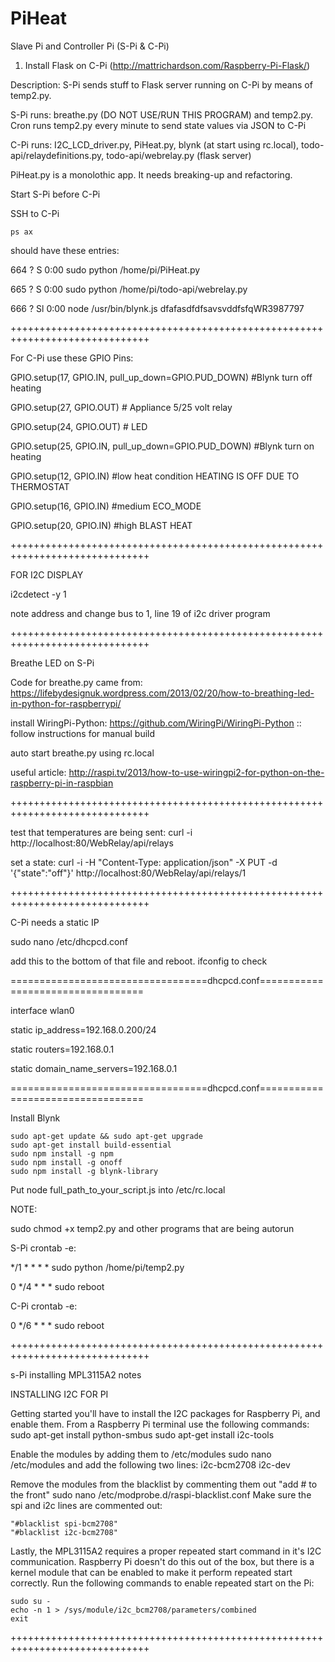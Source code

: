 # PiHeat
Slave Pi and Controller Pi (S-Pi & C-Pi)

1. Install Flask on C-Pi (http://mattrichardson.com/Raspberry-Pi-Flask/)

Description: S-Pi sends stuff to Flask server running on C-Pi by means of temp2.py.

S-Pi runs: breathe.py (DO NOT USE/RUN THIS PROGRAM) and temp2.py. Cron runs temp2.py every minute to send state values via JSON to C-Pi

C-Pi runs: I2C_LCD_driver.py, PiHeat.py, blynk (at start using rc.local), todo-api/relaydefinitions.py, todo-api/webrelay.py (flask server)

PiHeat.py is a monolothic app. It needs breaking-up and refactoring.

Start S-Pi before C-Pi

SSH to C-Pi

```
ps ax
```

should have these entries:

  664 ?        S      0:00 sudo python /home/pi/PiHeat.py
  
  665 ?        S      0:00 sudo python /home/pi/todo-api/webrelay.py
  
  666 ?        Sl     0:00 node /usr/bin/blynk.js dfafasdfdfsavsvddfsfqWR3987797

++++++++++++++++++++++++++++++++++++++++++++++++++++++++++++++++++++++++++++++

For C-Pi use these GPIO Pins:

GPIO.setup(17, GPIO.IN, pull_up_down=GPIO.PUD_DOWN) #Blynk turn off heating

GPIO.setup(27, GPIO.OUT) # Appliance 5/25 volt relay

GPIO.setup(24, GPIO.OUT) # LED

GPIO.setup(25, GPIO.IN, pull_up_down=GPIO.PUD_DOWN) #Blynk turn on heating

GPIO.setup(12, GPIO.IN) #low heat condition HEATING IS OFF DUE TO THERMOSTAT 

GPIO.setup(16, GPIO.IN) #medium ECO_MODE

GPIO.setup(20, GPIO.IN) #high BLAST HEAT

++++++++++++++++++++++++++++++++++++++++++++++++++++++++++++++++++++++++++++++

FOR I2C DISPLAY

i2cdetect -y 1

note address and change bus to 1, line 19 of i2c driver program

++++++++++++++++++++++++++++++++++++++++++++++++++++++++++++++++++++++++++++++
  
  Breathe LED on S-Pi
  
  Code for breathe.py came from: https://lifebydesignuk.wordpress.com/2013/02/20/how-to-breathing-led-in-python-for-raspberrypi/
  
  install WiringPi-Python: https://github.com/WiringPi/WiringPi-Python :: follow instructions for manual build
  
  auto start breathe.py using rc.local
  
  useful article: http://raspi.tv/2013/how-to-use-wiringpi2-for-python-on-the-raspberry-pi-in-raspbian
  
  
  ++++++++++++++++++++++++++++++++++++++++++++++++++++++++++++++++++++++++++++++
  
  test that temperatures are being sent: curl -i http://localhost:80/WebRelay/api/relays
  
  set a state: curl -i -H "Content-Type: application/json" -X PUT -d '{"state":"off"}' http://localhost:80/WebRelay/api/relays/1
  
  ++++++++++++++++++++++++++++++++++++++++++++++++++++++++++++++++++++++++++++++
  
  C-Pi needs a static IP
  
  sudo nano /etc/dhcpcd.conf
  
  add this to the bottom of that file and reboot. ifconfig to check
  
  ==================================dhcpcd.conf==================================
  
  interface wlan0
  
  static ip_address=192.168.0.200/24
  
  static routers=192.168.0.1
  
  static domain_name_servers=192.168.0.1
  
  ==================================dhcpcd.conf==================================
  
  Install Blynk
  
```
sudo apt-get update && sudo apt-get upgrade
sudo apt-get install build-essential
sudo npm install -g npm
sudo npm install -g onoff
sudo npm install -g blynk-library
```

  Put  node full_path_to_your_script.js <Auth Token> into /etc/rc.local
  


  NOTE: 

  sudo chmod +x temp2.py and other programs that are being autorun

  S-Pi crontab -e: 

  */1 * * * * sudo python /home/pi/temp2.py

  0 */4 * * * sudo reboot

  C-Pi crontab -e:

  0 */6 * * * sudo reboot

  ++++++++++++++++++++++++++++++++++++++++++++++++++++++++++++++++++++++++++++++

  s-Pi installing MPL3115A2 notes

  INSTALLING I2C FOR PI

  Getting started you'll have to install the I2C packages for Raspberry Pi, and enable them.
  From a Raspberry Pi terminal use the following commands:
  sudo apt-get install python-smbus
  sudo apt-get install i2c-tools

  Enable the modules by adding them to /etc/modules
  sudo nano /etc/modules
  and add the following two lines:
  i2c-bcm2708
  i2c-dev

  Remove the modules from the blacklist by commenting them out "add # to the front"
  sudo nano /etc/modprobe.d/raspi-blacklist.conf
  Make sure the spi and i2c lines are commented out: 

    "#blacklist spi-bcm2708"
    "#blacklist i2c-bcm2708"

  Lastly, the MPL3115A2 requires a proper repeated start command in it's I2C communication. Raspberry Pi doesn't do this out of the box, but there is a kernel module that can be enabled to make it perform repeated start correctly. Run the following commands to enable repeated start on the Pi:

```
sudo su -
echo -n 1 > /sys/module/i2c_bcm2708/parameters/combined
exit
```


++++++++++++++++++++++++++++++++++++++++++++++++++++++++++++++++++++++++++++++
